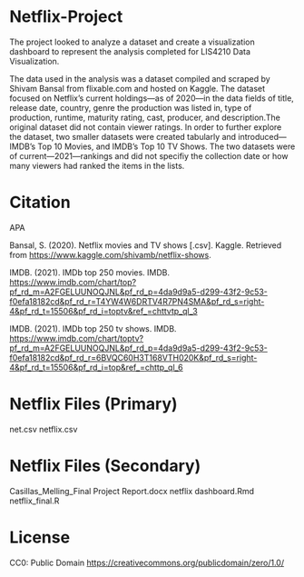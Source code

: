 # Netflix-Project

The project looked to analyze a dataset and create a visualization dashboard to represent the analysis completed for LIS4210 Data Visualization.

The data used in the analysis was a dataset compiled and scraped by Shivam Bansal from flixable.com and hosted on Kaggle. The dataset focused on Netflix’s current holdings—as of 2020—in the data fields of title, release date, country, genre the production was listed in, type of production, runtime, maturity rating, cast, producer, and description.The original dataset did not contain viewer ratings. In order to further explore the dataset, two smaller datasets were created tabularly and introduced—IMDB’s Top 10 Movies, and IMDB’s Top 10 TV Shows. The two datasets were of current—2021—rankings and did not specifiy the collection date or how many viewers had ranked the items in the lists.

# Citation

APA

Bansal, S. (2020). Netflix movies and TV shows [.csv]. Kaggle. Retrieved from https://www.kaggle.com/shivamb/netflix-shows.

IMDB. (2021). IMDb top 250 movies. IMDB. https://www.imdb.com/chart/top?pf_rd_m=A2FGELUUNOQJNL&pf_rd_p=4da9d9a5-d299-43f2-9c53-f0efa18182cd&pf_rd_r=T4YW4W6DRTV4R7PN4SMA&pf_rd_s=right-4&pf_rd_t=15506&pf_rd_i=toptv&ref_=chttvtp_ql_3

IMDB. (2021). IMDb top 250 tv shows. IMDB. https://www.imdb.com/chart/toptv?pf_rd_m=A2FGELUUNOQJNL&pf_rd_p=4da9d9a5-d299-43f2-9c53-f0efa18182cd&pf_rd_r=6BVQC60H3T168VTH020K&pf_rd_s=right-4&pf_rd_t=15506&pf_rd_i=top&ref_=chttp_ql_6


# Netflix Files (Primary)

net.csv
netflix.csv

# Netflix Files (Secondary)

Casillas_Melling_Final Project Report.docx
netflix dashboard.Rmd
netflix_final.R

# License

CC0: Public Domain https://creativecommons.org/publicdomain/zero/1.0/
